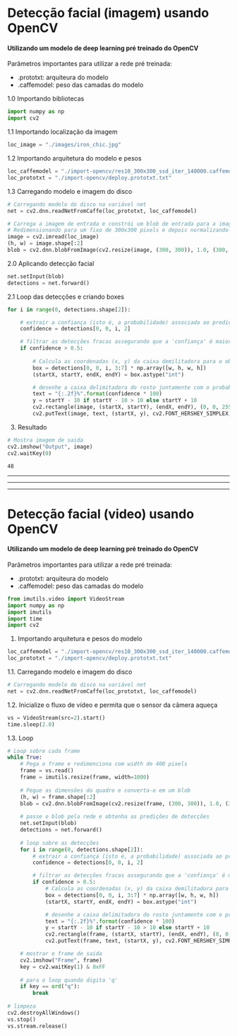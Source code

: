 
# Detecção facial (imagem) usando OpenCV 
#### Utilizando um modelo de deep learning pré treinado do OpenCV
Parâmetros importantes para utilizar a rede pré treinada:
- .prototxt: arquiteura do modelo
- .caffemodel: peso das camadas do modelo


1.0 Importando bibliotecas


```python
import numpy as np
import cv2
```

1.1 Importando localização da imagem


```python
loc_image = "./images/iron_chic.jpg" 
```

1.2 Importando arquitetura do modelo e pesos


```python
loc_caffemodel = "./import-opencv/res10_300x300_ssd_iter_140000.caffemodel"
loc_prototxt = "./import-opencv/deploy.prototxt.txt"
```

1.3 Carregando modelo e imagem do disco


```python
# Carregando modelo do disco na variável net
net = cv2.dnn.readNetFromCaffe(loc_prototxt, loc_caffemodel)

# Carrega a imagem de entrada e constrói um blob de entrada para a imagem
# Redimensionando para um fixo de 300x300 pixels e depois normalizando-o
image = cv2.imread(loc_image)
(h, w) = image.shape[:2]
blob = cv2.dnn.blobFromImage(cv2.resize(image, (300, 300)), 1.0, (300, 300), (104.0, 177.0, 123.0))

```

2.0 Aplicando detecção facial


```python
net.setInput(blob)
detections = net.forward()
```

2.1 Loop das detecções e criando boxes


```python
for i in range(0, detections.shape[2]):

    # extrair a confiança (isto é, a probabilidade) associada ao predição
    confidence = detections[0, 0, i, 2]

    # filtrar as detecções fracas assegurando que a 'confiança' é maior que a confiança mínima
    if confidence > 0.5:
        
        # Calcula as coordenadas (x, y) da caixa demilitadora para o objeto
        box = detections[0, 0, i, 3:7] * np.array([w, h, w, h])
        (startX, startY, endX, endY) = box.astype("int")

        # desenhe a caixa delimitadora do rosto juntamente com o probabilidade
        text = "{:.2f}%".format(confidence * 100)
        y = startY - 10 if startY - 10 > 10 else startY + 10
        cv2.rectangle(image, (startX, startY), (endX, endY), (0, 0, 255), 2)
        cv2.putText(image, text, (startX, y), cv2.FONT_HERSHEY_SIMPLEX, 0.45, (0, 0, 255), 2)
```

3. Resultado


```python
# Mostra imagem de saida
cv2.imshow("Output", image)
cv2.waitKey(0)
```




    48


---
---
---

# Detecção facial (video) usando OpenCV
#### Utilizando um modelo de deep learning pré treinado do OpenCV
Parâmetros importantes para utilizar a rede pré treinada:
- .prototxt: arquiteura do modelo
- .caffemodel: peso das camadas do modelo



```python
from imutils.video import VideoStream
import numpy as np
import imutils
import time
import cv2 
```

1. Importando arquitetura e pesos do modelo


```python
loc_caffemodel = "./import-opencv/res10_300x300_ssd_iter_140000.caffemodel"
loc_prototxt = "./import-opencv/deploy.prototxt.txt"
```

1.1. Carregando modelo e imagem do disco


```python
# Carregando modelo do disco na variável net
net = cv2.dnn.readNetFromCaffe(loc_prototxt, loc_caffemodel)
```

1.2. Inicialize o fluxo de vídeo e permita que o sensor da câmera aqueça



```python
vs = VideoStream(src=2).start()
time.sleep(2.0)
```

1.3. Loop


```python
# Loop sobre cada frame
while True:
    # Pega o frame e redimenciona com width de 400 pixels
    frame = vs.read()
    frame = imutils.resize(frame, width=1000)
    
    # Pegue as dimensões do quadro e converta-o em um blob
    (h, w) = frame.shape[:2]
    blob = cv2.dnn.blobFromImage(cv2.resize(frame, (300, 300)), 1.0, (300, 300), (104.0, 177.0, 123.0))
    
    # passe o blob pela rede e obtenha as predições de detecções
    net.setInput(blob)
    detections = net.forward()
    
    # loop sobre as detecções
    for i in range(0, detections.shape[2]):
        # extrair a confiança (isto é, a probabilidade) associada ao predição
        confidence = detections[0, 0, i, 2]

        # filtrar as detecções fracas assegurando que a 'confiança' é maior que a confiança mínima
        if confidence > 0.5:
            # Calcula as coordenadas (x, y) da caixa demilitadora para o objeto
            box = detections[0, 0, i, 3:7] * np.array([w, h, w, h])
            (startX, startY, endX, endY) = box.astype("int")

            # desenhe a caixa delimitadora do rosto juntamente com o probabilidade
            text = "{:.2f}%".format(confidence * 100)
            y = startY - 10 if startY - 10 > 10 else startY + 10
            cv2.rectangle(frame, (startX, startY), (endX, endY), (0, 0, 255), 2)
            cv2.putText(frame, text, (startX, y), cv2.FONT_HERSHEY_SIMPLEX, 0.45, (0, 0, 255), 2)

    # mostrar o frame de saida
    cv2.imshow("Frame", frame)
    key = cv2.waitKey(1) & 0xFF
 
    # para o loop quando digita 'q'
    if key == ord("q"):
        break
 
# limpeza
cv2.destroyAllWindows()
vs.stop()
vs.stream.release()
```


```python

```
